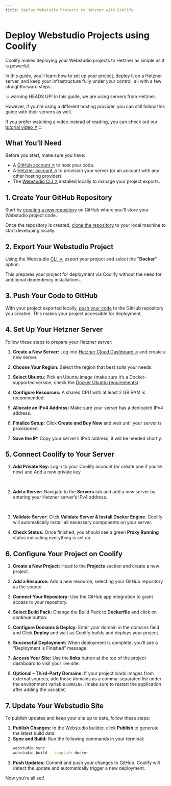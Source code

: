 ```yaml
---
title: Deploy Webstudio Projects to Hetzner with Coolify
---
```


# Deploy Webstudio Projects using Coolify
Coolify makes deploying your Webstudio projects to Hetzner as simple as it is powerful. 

In this guide, you’ll learn how to set up your project, deploy it on a Hetzner server, and keep your infrastructure fully under your control, all with a few straightforward steps.

::: warning HEADS UP!
  In this guide, we are using servers from Hetzner. 
  
  However, if you're using a different hosting provider, you can still follow this guide with their servers as well.

  If you prefer watching a video instead of reading, you can check out our [tutorial video ↗](https://youtu.be/OnHLO2Plt2E?si=yDM77oK7Xd5UsRSP)
:::

## What You’ll Need
Before you start, make sure you have:

- A [GitHub account ↗](https://github.com?utm_source=coolify.io) to host your code.
- A [Hetzner account ↗](https://coolify.io/hetzner) to provision your server (or an account with any other hosting provider).
- The [Webstudio CLI ↗](https://webstudio.is/docs/cli?utm_source=coolify.io) installed locally to manage your project exports.


## 1. Create Your GitHub Repository
Start by [creating a new repository](https://docs.github.com/en/repositories/creating-and-managing-repositories/creating-a-new-repository) on GitHub where you’ll store your Webstudio project code. 

Once the repository is created, [clone the repository](https://docs.github.com/en/repositories/creating-and-managing-repositories/cloning-a-repository) to your local machine to start developing locally.


## 2. Export Your Webstudio Project
Using the Webstudio [CLI ↗](https://docs.webstudio.is/university/self-hosting/cli), export your project and select the "**Docker**" option. 

This prepares your project for deployment via Coolify without the need for additional dependency installations.


## 3. Push Your Code to GitHub
With your project exported locally, [push your code](https://docs.github.com/en/get-started/using-git/pushing-commits-to-a-remote-repository) to the GitHub repository you created. This makes your project accessible for deployment.


## 4. Set Up Your Hetzner Server
Follow these steps to prepare your Hetzner server:

1. **Create a New Server:** Log into [Hetzner Cloud Dashboard ↗](https://console.hetzner.cloud/) and create a new server.
  <ZoomableImage src="/docs/images/resources/integrations/1.webp" />

2. **Choose Your Region:** Select the region that best suits your needs.
  <ZoomableImage src="/docs/images/resources/integrations/2.webp" />

3. **Select Ubuntu:** Pick an Ubuntu image (make sure it’s a Docker-supported version, check the [Docker Ubuntu requirements](https://docs.docker.com/engine/install/ubuntu/#os-requirements)).
  <ZoomableImage src="/docs/images/resources/integrations/3.webp" />

4. **Configure Resources:** A shared CPU with at least 2 GB RAM is recommended.
  <ZoomableImage src="/docs/images/resources/integrations/4.webp" />

5. **Allocate an IPv4 Address:** Make sure your server has a dedicated IPv4 address.
  <ZoomableImage src="/docs/images/resources/integrations/5.webp" />

6. **Finalize Setup:** Click **Create and Buy Now** and wait until your server is provisioned.

7. **Save the IP:** Copy your server’s IPv4 address, it will be needed shortly.


## 5. Connect Coolify to Your Server
1. **Add Private Key:** Login to your Coolify account (or create one if you’re new) and Add a new private key
  <ZoomableImage src="/docs/images/resources/integrations/6.webp" />
  <br />
  <ZoomableImage src="/docs/images/resources/integrations/7.webp" />

2. **Add a Server:** Navigate to the **Servers** tab and add a new server by entering your Hetzner server’s IPv4 address.
  <ZoomableImage src="/docs/images/resources/integrations/8.webp" />
  <br />
  <ZoomableImage src="/docs/images/resources/integrations/9.webp" />

3. **Validate Server:** Click **Validate Server & Install Docker Engine**. Coolify will automatically install all necessary components on your server.
  <ZoomableImage src="/docs/images/resources/integrations/10.webp" />

4. **Check Status:** Once finished, you should see a green **Proxy Running** status indicating everything is set up.
  <ZoomableImage src="/docs/images/resources/integrations/11.webp" />


## 6. Configure Your Project on Coolify
1. **Create a New Project:** Head to the **Projects** section and create a new project.

2. **Add a Resource:** Add a new resource, selecting your GitHub repository as the source.

3. **Connect Your Repository:** Use the GitHub app integration to grant access to your repository.
  <ZoomableImage src="/docs/images/resources/integrations/12.webp" />

4. **Select Build Pack:** Change the Build Pack to **Dockerfile** and click on continue button.
  <ZoomableImage src="/docs/images/resources/integrations/13.webp" />

5. **Configure Domains & Deploy:** Enter your domain in the domains field and Click **Deploy** and wait as Coolify builds and deploys your project. 
  <ZoomableImage src="/docs/images/resources/integrations/14.webp" />

6. **Successful Deployment:** When deployment is complete, you’ll see a “Deployment is Finished” message.

7. **Access Your Site:** Use the **links** button at the top of the project dashboard to visit your live site.
  <ZoomableImage src="/docs/images/resources/integrations/15.webp" />

8. **Optional – Third-Party Domains:** If your project loads images from external sources, add those domains as a comma-separated list under the environment variable `DOMAINS`. (make sure to restart the application after adding the variable)
  <ZoomableImage src="/docs/images/resources/integrations/16.webp" />


## 7. Update Your Webstudio Site
To publish updates and keep your site up to date, follow these steps:

1. **Publish Changes:** In the Webstudio builder, click **Publish** to generate the latest build data.
2. **Sync and Build:** Run the following commands in your terminal:
   ```bash
   webstudio sync
   webstudio build --template docker
   ```
3. **Push Updates:** Commit and push your changes to GitHub. Coolify will detect the update and automatically trigger a new deployment.

Now you’re all set!